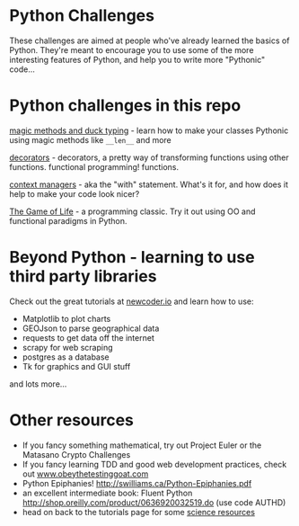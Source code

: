 # Python Challenges

These challenges are aimed at people who've already learned the basics of
Python.  They're meant to encourage you to use some of the more interesting
features of Python, and help you to write more "Pythonic" code...


# Python challenges in this repo

[magic methods and duck typing](magic_methods.py)  - learn how to make your classes Pythonic using magic methods like `__len__` and more

[decorators](decorators.py) - decorators, a pretty way of transforming functions using other functions. functional programming!  functions.

[context managers](context_managers.py) - aka the "with" statement.  What's it for, and how does it help to make your code look nicer?

[The Game of Life](life.md) - a programming classic.  Try it out using OO and functional paradigms in Python.



# Beyond Python - learning to use third party libraries

Check out the great tutorials at [newcoder.io](http://newcoder.io/) and learn how to use:

* Matplotlib to plot charts
* GEOJson to parse geographical data
* requests to get data off the internet
* scrapy for web scraping
* postgres as a database
* Tk for graphics and GUI stuff

and lots more...


# Other resources

* If you fancy something mathematical, try out Project Euler or the Matasano Crypto Challenges
* If you fancy learning TDD and good web development practices, check out www.obeythetestinggoat.com
* Python Epiphanies! http://swilliams.ca/Python-Epiphanies.pdf 
* an excellent intermediate book:  Fluent Python http://shop.oreilly.com/product/0636920032519.do  (use code AUTHD)
* head on back to the tutorials page for some [science resources](../tutorials-and-challenges.md)


